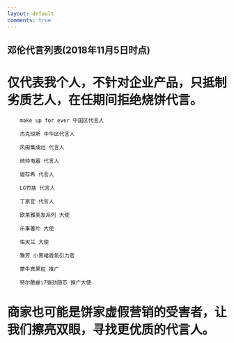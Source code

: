 ```yaml
---
layout: default
comments: true
---
```


## 邓伦代言列表(2018年11月5日时点)

# 仅代表我个人，不针对企业产品，只抵制劣质艺人，在任期间拒绝烧饼代言。

        make up for ever 中国区代言人 

        杰克琼斯 中华区代言人 

        风田集成灶 代言人 

        统帅电器 代言人 

        姬存希 代言人 

        LG竹盐 代言人 

        丁家宜 代言人 

        欧莱雅美发系列 大使 

        乐事薯片 大使 

        佑天兰 大使 

        雅芳 小黑裙香氛引力官 

        蒙牛真果粒 推广

        特尔酷睿i7强劲随芯 推广大使

# 商家也可能是饼家虚假营销的受害者，让我们擦亮双眼，寻找更优质的代言人。
